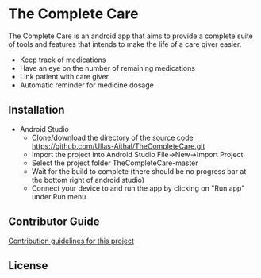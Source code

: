 # The Complete Care

The Complete Care is an android app that aims to provide a complete suite of tools and features that intends to make the life of a care giver easier.
  * Keep track of medications
  * Have an eye on the number of remaining medications
  * Link patient with care giver
  * Automatic reminder for medicine dosage  
  
## Installation
  * Android Studio
    * Clone/download the directory of the source code https://github.com/Ullas-Aithal/TheCompleteCare.git
	* Import the project into Android Studio File->New->Import Project
	* Select the project folder TheCompleteCare-master
	* Wait for the build to complete (there should be no progress bar at the bottom right of android studio)
	* Connect your device to and run the app by clicking on "Run app" under Run menu

## Contributor Guide
[Contribution guidelines for this project](Contributing.md)

## License 

